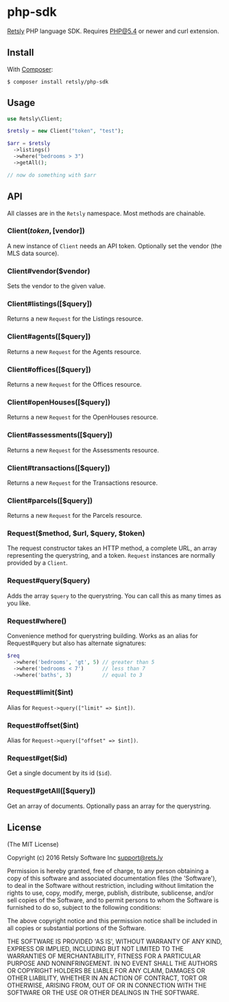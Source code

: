
# php-sdk

[Retsly](https://rets.ly/) PHP language SDK. Requires PHP@5.4 or newer and curl extension.

## Install

With [Composer](https://getcomposer.org/):

    $ composer install retsly/php-sdk

## Usage

```php
use Retsly\Client;

$retsly = new Client("token", "test");

$arr = $retsly
  ->listings()
  ->where("bedrooms > 3")
  ->getAll();

// now do something with $arr
```

## API

All classes are in the `Retsly` namespace. Most methods are chainable.

### Client($token, [$vendor])

A new instance of `Client` needs an API token. Optionally set the vendor (the MLS data source).

### Client#vendor($vendor)

Sets the vendor to the given value.

### Client#listings([$query])

Returns a new `Request` for the Listings resource.

### Client#agents([$query])

Returns a new `Request` for the Agents resource.

### Client#offices([$query])

Returns a new `Request` for the Offices resource.

### Client#openHouses([$query])

Returns a new `Request` for the OpenHouses resource.

### Client#assessments([$query])

Returns a new `Request` for the Assessments resource.

### Client#transactions([$query])

Returns a new `Request` for the Transactions resource.

### Client#parcels([$query])

Returns a new `Request` for the Parcels resource.

### Request($method, $url, $query, $token)

The request constructor takes an HTTP method, a complete URL, an
array representing the querystring, and a token. `Request` instances
are normally provided by a `Client`.

### Request#query($query)

Adds the array `$query` to the querystring. You can call this as
many times as you like.

### Request#where()

Convenience method for querystring building. Works as an alias for Request#query but also has alternate signatures:

```php
$req
  ->where('bedrooms', 'gt', 5) // greater than 5
  ->where('bedrooms < 7')      // less than 7
  ->where('baths', 3)          // equal to 3
```

### Request#limit($int)

Alias for `Request->query(["limit" => $int])`.

### Request#offset($int)

Alias for `Request->query(["offset" => $int])`.

### Request#get($id)

Get a single document by its id (`$id`).

### Request#getAll([$query])

Get an array of documents. Optionally pass an array for
the querystring.

## License

(The MIT License)

Copyright (c) 2016 Retsly Software Inc <support@rets.ly>

Permission is hereby granted, free of charge, to any person obtaining a copy of this software and associated documentation files (the 'Software'), to deal in the Software without restriction, including without limitation the rights to use, copy, modify, merge, publish, distribute, sublicense, and/or sell copies of the Software, and to permit persons to whom the Software is furnished to do so, subject to the following conditions:

The above copyright notice and this permission notice shall be included in all copies or substantial portions of the Software.

THE SOFTWARE IS PROVIDED 'AS IS', WITHOUT WARRANTY OF ANY KIND, EXPRESS OR IMPLIED, INCLUDING BUT NOT LIMITED TO THE WARRANTIES OF MERCHANTABILITY, FITNESS FOR A PARTICULAR PURPOSE AND NONINFRINGEMENT. IN NO EVENT SHALL THE AUTHORS OR COPYRIGHT HOLDERS BE LIABLE FOR ANY CLAIM, DAMAGES OR OTHER LIABILITY, WHETHER IN AN ACTION OF CONTRACT, TORT OR OTHERWISE, ARISING FROM, OUT OF OR IN CONNECTION WITH THE SOFTWARE OR THE USE OR OTHER DEALINGS IN THE SOFTWARE.
